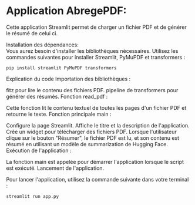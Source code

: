 # Application AbregePDF:  
  
Cette application Streamlit permet de charger un fichier PDF et de générer le résumé de celui ci.    

Installation des dépendances:  
Vous aurez besoin d'installer les bibliothèques nécessaires. 
Utilisez les commandes suivantes pour installer Streamlit, PyMuPDF et transformers :

```
pip install streamlit PyMuPDF transformers
```
Explication du code
Importation des bibliothèques :

fitz pour lire le contenu des fichiers PDF.
pipeline de transformers pour générer des résumés.
Fonction read_pdf :

Cette fonction lit le contenu textuel de toutes les pages d'un fichier PDF et retourne le texte.
Fonction principale main :

Configure la page Streamlit.
Affiche le titre et la description de l'application.
Crée un widget pour télécharger des fichiers PDF.
Lorsque l'utilisateur clique sur le bouton "Résumer", le fichier PDF est lu, et son contenu est résumé en utilisant un modèle de summarization de Hugging Face.
Exécution de l'application :

La fonction main est appelée pour démarrer l'application lorsque le script est exécuté.
Lancement de l'application.

Pour lancer l'application, utilisez la commande suivante dans votre terminal :

```
streamlit run app.py

```
